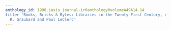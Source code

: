 ```yaml
---
anthology_id: 1998.jasis_journal-ir0anthology0volumeA49A14.14
title: 'Books, Bricks & Bytes: Libraries in the Twenty-First Century, edited by Stephen
  R. Graubard and Paul LeClerc'
---
```

